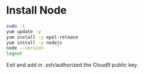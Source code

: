 # Install Node

```bash
sudo -i
yum update -y
yum install -y epel-release
yum install -y nodejs
node --version
logout
```

Exit and add in .ssh/authorized the Cloud9 public key.
